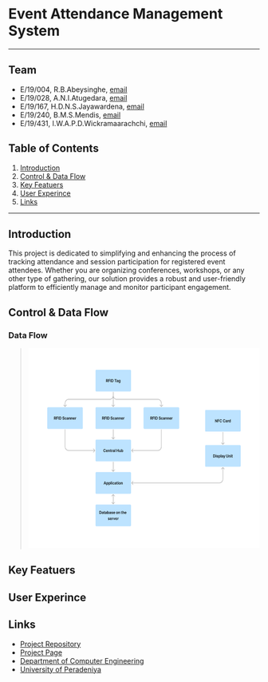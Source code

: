 # Event Attendance Management System

---

## Team

- E/19/004, R.B.Abeysinghe, [email](e19003@eng.pdn.ac.lk)
- E/19/028, A.N.I.Atugedara, [email](e19028@eng.pdn.ac.lk)
- E/19/167, H.D.N.S.Jayawardena, [email](e19167@eng.pdn.ac.lk)
- E/19/240, B.M.S.Mendis, [email](e19240@eng.pdn.ac.lk)
- E/19/431, I.W.A.P.D.Wickramaarachchi, [email](e19431@eng.pdn.ac.lk)

## Table of Contents

1. [Introduction](#introduction)
2. [Control & Data Flow](#control-&-data-flow)
3. [Key Featuers](#key-featuers)
4. [User Experince](#user-experince)
5. [Links](#links)

---

## Introduction

This project is dedicated to simplifying and enhancing the process of tracking attendance and session participation for registered event attendees. Whether you are organizing conferences, workshops, or any other type of gathering, our solution provides a robust and user-friendly platform to efficiently manage and monitor participant engagement.

## Control & Data Flow

### Data Flow

> <img src="./dataflow.png" alt="Alt Text" width="600" height="400">

## Key Featuers

## User Experince

## Links

- [Project Repository](https://github.com/cepdnaclk/e19-3yp-Event-Attendance-Management-System)
- [Project Page](https://cepdnaclk.github.io/e19-3yp-Event-Attendance-Management-System/)
- [Department of Computer Engineering](http://www.ce.pdn.ac.lk/)
- [University of Peradeniya](https://eng.pdn.ac.lk/)

[//]: # "Please refer this to learn more about Markdown syntax"
[//]: # "https://github.com/adam-p/markdown-here/wiki/Markdown-Cheatsheet"
